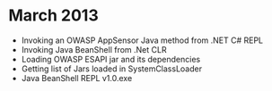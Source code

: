 # March 2013

* Invoking an OWASP AppSensor Java method from .NET C# REPL
* Invoking Java BeanShell from .Net CLR
* Loading OWASP ESAPI jar and its dependencies
* Getting list of Jars loaded in SystemClassLoader
* Java BeanShell REPL v1.0.exe
